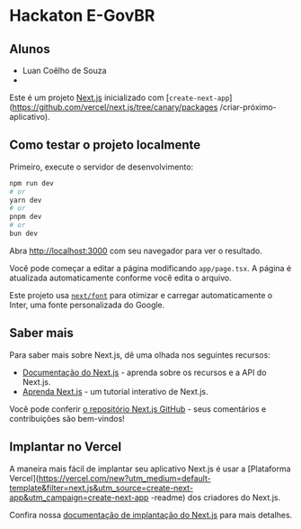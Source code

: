 # Hackaton E-GovBR

## Alunos
* Luan Coêlho de Souza
* 


Este é um projeto [Next.js](https://nextjs.org/) inicializado
com [`create-next-app`](https://github.com/vercel/next.js/tree/canary/packages /criar-próximo-aplicativo).

## Como testar o projeto localmente

Primeiro, execute o servidor de desenvolvimento:

```bash
npm run dev
# or
yarn dev
# or
pnpm dev
# or
bun dev
```

Abra [http://localhost:3000](http://localhost:3000) com seu navegador para ver o resultado.

Você pode começar a editar a página modificando `app/page.tsx`. A página é atualizada automaticamente conforme você
edita o arquivo.

Este projeto usa [`next/font`](https://nextjs.org/docs/basic-features/font-optimization) para otimizar e carregar
automaticamente o Inter, uma fonte personalizada do Google.

## Saber mais

Para saber mais sobre Next.js, dê uma olhada nos seguintes recursos:

- [Documentação do Next.js](https://nextjs.org/docs) - aprenda sobre os recursos e a API do Next.js.
- [Aprenda Next.js](https://nextjs.org/learn) - um tutorial interativo de Next.js.

Você pode conferir [o repositório Next.js GitHub](https://github.com/vercel/next.js/) - seus comentários e contribuições
são bem-vindos!

## Implantar no Vercel

A maneira mais fácil de implantar seu aplicativo Next.js é usar
a [Plataforma Vercel](https://vercel.com/new?utm_medium=default-template&filter=next.js&utm_source=create-next-app&utm_campaign=create-next-app
-readme) dos criadores do Next.js.

Confira nossa [documentação de implantação do Next.js](https://nextjs.org/docs/deployment) para mais detalhes.